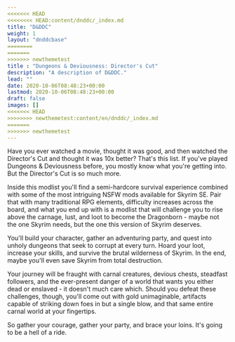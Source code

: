 ```yaml
---
<<<<<<< HEAD
<<<<<<<< HEAD:content/dnddc/_index.md
title: "D&DDC"
weight: 1
layout: "dnddcbase"
========
=======
>>>>>>> newthemetest
title : "Dungeons & Deviousness: Director's Cut"
description: "A description of D&DDC."
lead: ""
date: 2020-10-06T08:48:23+00:00
lastmod: 2020-10-06T08:48:23+00:00
draft: false
images: []
<<<<<<< HEAD
>>>>>>>> newthemetest:content/en/dnddc/_index.md
=======
>>>>>>> newthemetest
---
```


Have you ever watched a movie, thought it was good, and then watched the Director's Cut and thought it was 10x better? That's this list. If you've played Dungeons & Deviousness before, you mostly know what you're getting into. But the Director's Cut is so much more.

Inside this modlist you'll find a semi-hardcore survival experience combined with some of the most intriguing NSFW mods available for Skyrim SE. Pair that with many traditional RPG elements, difficulty increases across the board, and what you end up with is a modlist that will challenge you to rise above the carnage, lust, and loot to become the Dragonborn - maybe not the one Skyrim needs, but the one this version of Skyrim deserves.

You'll build your character, gather an adventuring party, and quest into unholy dungeons that seek to corrupt at every turn. Hoard your loot, increase your skills, and survive the brutal wilderness of Skyrim. In the end, maybe you'll even save Skyrim from total destruction.

Your journey will be fraught with carnal creatures, devious chests, steadfast followers, and the ever-present danger of a world that wants you either dead or enslaved - it doesn't much care which. Should you defeat these challenges, though, you'll come out with gold unimaginable, artifacts capable of striking down foes in but a single blow, and that same entire carnal world at your fingertips.

So gather your courage, gather your party, and brace your loins. It's going to be a hell of a ride.
